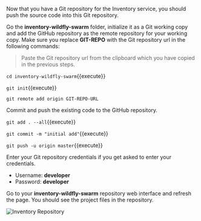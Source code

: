 Now that you have a Git repository for the Inventory service, you should push the 
source code into this Git repository.

Go the **inventory-wildfly-swarm** folder, initialize it as a Git working copy and add 
the GitHub repository as the remote repository for your working copy. Make sure you 
replace **GIT-REPO** with the Git repository url in the following commands:

> Paste the Git repository url from the clipboard which you have copied in the 
> previous steps. 

`cd inventory-wildfly-swarm`{{execute}}

`git init`{{execute}}

`git remote add origin GIT-REPO-URL`

Commit and push the existing code to the GitHub repository.

`git add . --all`{{execute}}

`git commit -m "initial add"`{{execute}}

`git push -u origin master`{{execute}}


Enter your Git repository credentials if you get asked to enter your credentials. 
* Username: **developer**
* Password: **developer**

Go to your **inventory-wildfly-swarm** repository web interface and refresh the page. You should 
see the project files in the repository.

![Inventory Repository](https://katacoda.com/openshift-roadshow/assets/cd-gogs-inventory-repo.png)